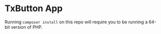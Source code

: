 # TxButton App

Running `composer install` on this repo will require you to be running a 64-bit version of PHP.
